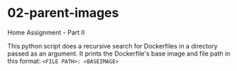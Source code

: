 # 02-parent-images
Home Assignment - Part II

This python script does a recursive search for Dockerfiles in a directory passed as an argument. 
It prints the Dockerfile's base image and file path in this format: `<FILE PATH>: <BASEIMAGE>`
